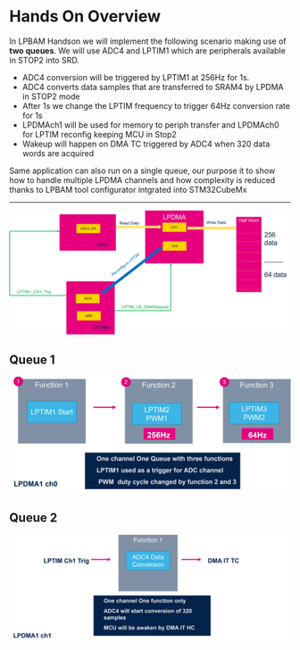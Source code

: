 # **Hands On Overview**

In LPBAM Handson we will implement the following scenario making use of **two queues**.
We will use ADC4 and LPTIM1 which are peripherals available in STOP2 into SRD.

- ADC4 conversion will be triggered by LPTIM1 at 256Hz for 1s.
- ADC4 converts data samples that are transferred to SRAM4 by LPDMA in STOP2 mode
- After 1s we change the LPTIM frequency to trigger 64Hz conversion rate for 1s
- LPDMAch1 will be used for memory to periph transfer and LPDMAch0 for LPTIM reconfig keeping MCU in Stop2
- Wakeup will happen on DMA TC triggered by ADC4 when 320 data words are acquired

<ainfo>
Same application can also run on a single queue, our purpose it to show how to handle multiple LPDMA channels and how complexity is reduced thanks to LPBAM tool configurator intgrated into STM32CubeMx
</ainfo>

---

![Cubemx start](./img/0001.png)

## Queue 1

![Cubemx start](./img/0002.png)
 

 ## Queue 2
 ![Cubemx start](./img/0003.png)